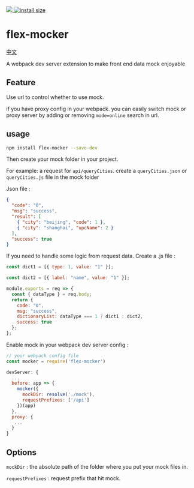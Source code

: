<div>
    <a href="https://npmcharts.com/compare/webpack?minimal=true">
        <img src="https://img.shields.io/npm/dm/flex-mocker.svg">
    </a>
    <a href="https://packagephobia.now.sh/result?p=webpack">
        <img src="https://packagephobia.now.sh/badge?p=flex-mocker" alt="install size">
    </a>
</div>

# flex-mocker

[中文](https://github.com/Edge00/flex-mocker/blob/master/README.zh-CN.md)

A webpack dev server extension to make front end data mock enjoyable

## Feature

Use url to control whether to use mock.

if you have proxy config in your webpack. you can easily switch mock or proxy server by adding or removing `mode=online` search in url.

## usage

```bash
npm install flex-mocker --save-dev
```

Then create your mock folder in your project.

For example: a request for `api/queryCities`. create a `queryCities.json` or `queryCities.js` file in the mock folder

Json file :

```json
{
  "code": "0",
  "msg": "success",
  "result": [
    { "city": "beijing", "code": 1 },
    { "city": "shanghai", "upcName": 2 }
  ],
  "success": true
}
```

If you need to handle some logic from request data. Create a .js file :

```javascript
const dict1 = [{ type: 1, value: "1" }];

const dict2 = [{ label: "name", value: "1" }];

module.exports = req => {
  const { dataType } = req.body;
  return {
    code: "0",
    msg: "success",
    dictionaryList: dataType === 1 ? dict1 : dict2,
    success: true
  };
};
```

Enable mock in your webpack dev server config :

```javascript
// your webpack config file
const mocker = require('flex-mocker')

devServer: {
  ...
  before: app => {
    mocker({
      mockDir: resolve('./mock'),
      requestPrefixes: ['/api']
    })(app)
  },
  proxy: {
   ...
  }
}
```

## Options

`mockDir` : the absolute path of the folder where you put your mock files in.

`requestPrefixes` : request prefix that hit mock.
